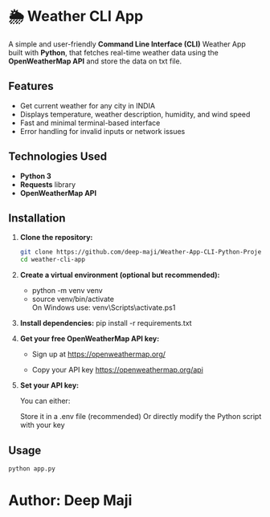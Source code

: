# 🌦️ Weather CLI App

A simple and user-friendly **Command Line Interface (CLI)** Weather App built with **Python**, that fetches real-time weather data using the **OpenWeatherMap API** and store the data on txt file.

## Features

- Get current weather for any city in INDIA
- Displays temperature, weather description, humidity, and wind speed
- Fast and minimal terminal-based interface
- Error handling for invalid inputs or network issues

## Technologies Used

- **Python 3**
- **Requests** library
- **OpenWeatherMap API**

## Installation

1. **Clone the repository:**
   ```bash
   git clone https://github.com/deep-maji/Weather-App-CLI-Python-Project.git
   cd weather-cli-app

2. **Create a virtual environment (optional but recommended):**
    
    - python -m venv venv
    - source venv/bin/activate   
    On Windows use: venv\Scripts\activate.ps1

3. **Install dependencies:**
    pip install -r requirements.txt

4. **Get your free OpenWeatherMap API key:**

    - Sign up at https://openweathermap.org/

    - Copy your API key https://openweathermap.org/api

5. **Set your API key:**

    You can either:

    Store it in a .env file (recommended)
    Or directly modify the Python script with your key

## Usage

    python app.py


# Author: Deep Maji
